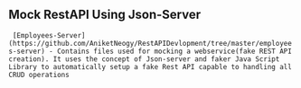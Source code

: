 ## Mock RestAPI Using Json-Server

``` [Employees-Server](https://github.com/AniketNeogy/RestAPIDevlopment/tree/master/employees-server) - Contains files used for mocking a webservice(fake REST API creation). It uses the concept of Json-server and faker Java Script Library to automatically setup a fake Rest API capable to handling all CRUD operations```

